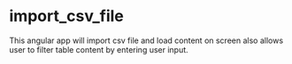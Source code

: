 # import_csv_file
This angular app will import csv file and load content on screen also allows user to filter table content by entering user input.
